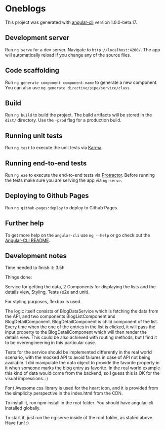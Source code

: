 # Oneblogs

This project was generated with [angular-cli](https://github.com/angular/angular-cli) version 1.0.0-beta.17.

## Development server
Run `ng serve` for a dev server. Navigate to `http://localhost:4200/`. The app will automatically reload if you change any of the source files.

## Code scaffolding

Run `ng generate component component-name` to generate a new component. You can also use `ng generate directive/pipe/service/class`.

## Build

Run `ng build` to build the project. The build artifacts will be stored in the `dist/` directory. Use the `-prod` flag for a production build.

## Running unit tests

Run `ng test` to execute the unit tests via [Karma](https://karma-runner.github.io).

## Running end-to-end tests

Run `ng e2e` to execute the end-to-end tests via [Protractor](http://www.protractortest.org/). 
Before running the tests make sure you are serving the app via `ng serve`.

## Deploying to Github Pages

Run `ng github-pages:deploy` to deploy to Github Pages.

## Further help

To get more help on the `angular-cli` use `ng --help` or go check out the [Angular-CLI README](https://github.com/angular/angular-cli/blob/master/README.md).

## Development notes

Time needed to finish it: 3.5h

Things done: 

Service for getting the data,
2 Components for displaying the lists and the details view,
Styling,
Tests (e2e and unit).

For styling purposes, flexbox is used.

The logic itself consists of BlogDataService which is fetching the data from the API, and two components BlogListComponent and BlogDetailComponent.
BlogDetailComponent is child component of the list. Every time when the one of the entries in the list is clicked, it will pass the input property
to the BlogDetailComponent which will then render the details view. This could be also achieved with routing methods, but I find it to be overengineering
in this particular case.

Tests for the service should be implemented differently in the real world scenario, with the mocked API to avoid failures in case of API not being available.
I did manipulate the data object to provide the favorite property in it when someone marks the blog entry as favorite. In the real world example this kind of
data would come from the backend, so I guess this is OK for the visual impressions. :)

Font Awesome css library is used for the heart icon, and it is provided from the simplicity perspective in the index.html from the CDN.

To install it, run npm install in the root folder. You should have angular-cli installed globally.

To start it, just run the ng serve inside of the root folder, as stated above. Have fun! :)
